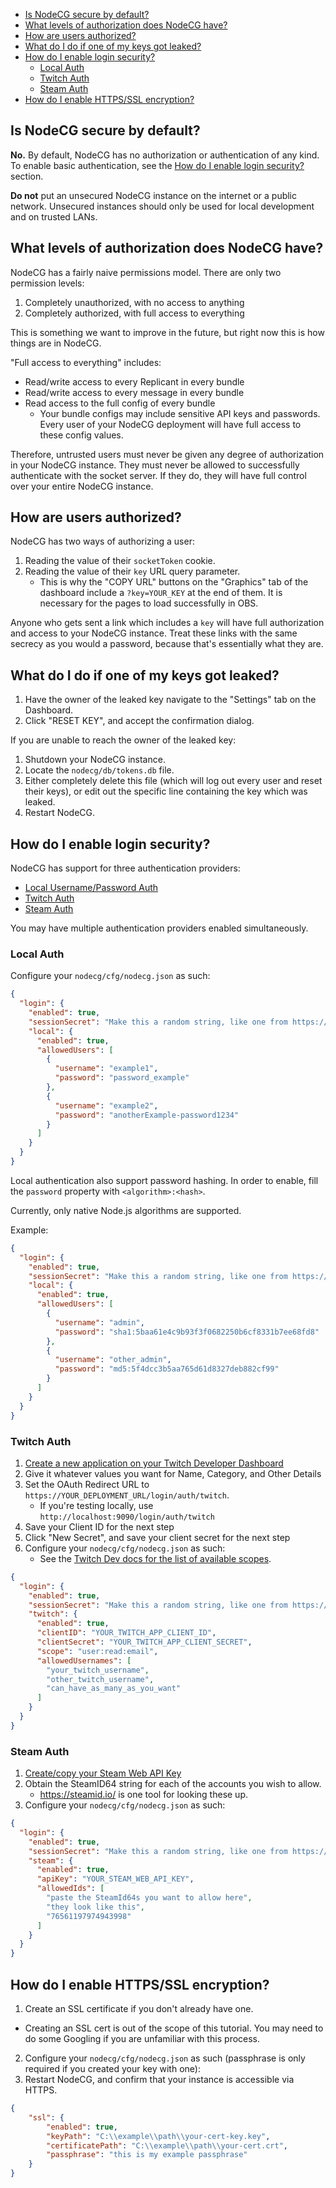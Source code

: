 - [Is NodeCG secure by default?](#insecure-by-default)
- [What levels of authorization does NodeCG have?](#auth-levels)
- [How are users authorized?](#auth-mechanics)
- [What do I do if one of my keys got leaked?](#leak-response)
- [How do I enable login security?](#enabling-login-security)
  - [Local Auth](#local-auth)
  - [Twitch Auth](#twitch-auth)
  - [Steam Auth](#steam-auth)
- [How do I enable HTTPS/SSL encryption?](#enabling-https)

## <a name="insecure-by-default"></a> Is NodeCG secure by default?
**No.** By default, NodeCG has no authorization or authentication of any kind. To enable basic authentication, see the [How do I enable login security?](#enabling-login-security) section.

**Do not** put an unsecured NodeCG instance on the internet or a public network. Unsecured instances should only be used for local development and on trusted LANs.

## <a name="auth-levels"></a> What levels of authorization does NodeCG have?
NodeCG has a fairly naive permissions model. There are only two permission levels:

1. Completely unauthorized, with no access to anything
2. Completely authorized, with full access to everything

This is something we want to improve in the future, but right now this is how things are in NodeCG.

"Full access to everything" includes:
- Read/write access to every Replicant in every bundle
- Read/write access to every message in every bundle
- Read access to the full config of every bundle
  - Your bundle configs may include sensitive API keys and passwords. Every user of your NodeCG deployment will have full access to these config values.
  
Therefore, untrusted users must never be given any degree of authorization in your NodeCG instance. They must never be allowed to successfully authenticate with the socket server. If they do, they will have full control over your entire NodeCG instance.
  
## <a name="auth-mechanics"></a> How are users authorized?
NodeCG has two ways of authorizing a user:
1. Reading the value of their `socketToken` cookie.
2. Reading the value of their `key` URL query parameter.
    - This is why the "COPY URL" buttons on the "Graphics" tab of the dashboard include a `?key=YOUR_KEY` at the end of them. It is necessary for the pages to load successfully in OBS.
  
Anyone who gets sent a link which includes a `key` will have full authorization and access to your NodeCG instance. Treat these links with the same secrecy as you would a password, because that's essentially what they are.


## <a name="leak-response"></a> What do I do if one of my keys got leaked?
1. Have the owner of the leaked key navigate to the "Settings" tab on the Dashboard.
2. Click "RESET KEY", and accept the confirmation dialog.

If you are unable to reach the owner of the leaked key:
1. Shutdown your NodeCG instance.
2. Locate the `nodecg/db/tokens.db` file.
3. Either completely delete this file (which will log out every user and reset their keys), or edit out the specific line containing the key which was leaked.
4. Restart NodeCG.

## <a name="enabling-login-security"></a> How do I enable login security?
NodeCG has support for three authentication providers:
  - [Local Username/Password Auth](#local-auth)
  - [Twitch Auth](#twitch-auth)
  - [Steam Auth](#steam-auth)
  
You may have multiple authentication providers enabled simultaneously.
 
### <a name="local-auth"></a> Local Auth
Configure your `nodecg/cfg/nodecg.json` as such:

```json
{
  "login": {
    "enabled": true,
    "sessionSecret": "Make this a random string, like one from https://randomkeygen.com/",
    "local": {
      "enabled": true,
      "allowedUsers": [
        {
          "username": "example1",
          "password": "password_example"
        },
        {
          "username": "example2",
          "password": "anotherExample-password1234"
        }
      ]
    }
  }
}
```

Local authentication also support password hashing. In order to enable, fill the `password` property with `<algorithm>:<hash>`.

Currently, only native Node.js algorithms are supported.

Example:

```json
{
  "login": {
    "enabled": true,
    "sessionSecret": "Make this a random string, like one from https://randomkeygen.com/",
    "local": {
      "enabled": true,
      "allowedUsers": [
        {
          "username": "admin",
          "password": "sha1:5baa61e4c9b93f3f0682250b6cf8331b7ee68fd8"
        },
        {
          "username": "other_admin",
          "password": "md5:5f4dcc3b5aa765d61d8327deb882cf99"
        }
      ]
    }
  }
}
```

### <a name="twitch-auth"></a> Twitch Auth
1. [Create a new application on your Twitch Developer Dashboard](https://glass.twitch.tv/console/apps/create)
2. Give it whatever values you want for Name, Category, and Other Details
3. Set the OAuth Redirect URL to `https://YOUR_DEPLOYMENT_URL/login/auth/twitch`.
    - If you're testing locally, use `http://localhost:9090/login/auth/twitch`
4. Save your Client ID for the next step
5. Click "New Secret", and save your client secret for the next step
6. Configure your `nodecg/cfg/nodecg.json` as such:
    - See the [Twitch Dev docs for the list of available scopes](https://dev.twitch.tv/docs/authentication/#scopes).

```json
{
  "login": {
    "enabled": true,
    "sessionSecret": "Make this a random string, like one from https://randomkeygen.com/",
    "twitch": {
      "enabled": true,
      "clientID": "YOUR_TWITCH_APP_CLIENT_ID",
      "clientSecret": "YOUR_TWITCH_APP_CLIENT_SECRET",
      "scope": "user:read:email",
      "allowedUsernames": [
        "your_twitch_username",
        "other_twitch_username",
        "can_have_as_many_as_you_want"
      ]
    }
  }
}
```

### <a name="steam-auth"></a> Steam Auth
1. [Create/copy your Steam Web API Key](https://steamcommunity.com/dev/apikey)
2. Obtain the SteamID64 string for each of the accounts you wish to allow.
    - https://steamid.io/ is one tool for looking these up.
3. Configure your `nodecg/cfg/nodecg.json` as such:

```json
{
  "login": {
    "enabled": true,
    "sessionSecret": "Make this a random string, like one from https://randomkeygen.com/",
    "steam": {
      "enabled": true,
      "apiKey": "YOUR_STEAM_WEB_API_KEY",
      "allowedIds": [
        "paste the SteamId64s you want to allow here",
        "they look like this",
        "76561197974943998"
      ]
    }
  }
}
```

## <a name="enabling-https"></a> How do I enable HTTPS/SSL encryption?
1. Create an SSL certificate if you don't already have one.
  - Creating an SSL cert is out of the scope of this tutorial. You may need to do some Googling if you are unfamiliar with this process.
2. Configure your `nodecg/cfg/nodecg.json` as such (passphrase is only required if you created your key with one):
3. Restart NodeCG, and confirm that your instance is accessible via HTTPS.

```json
{
    "ssl": {
        "enabled": true,
        "keyPath": "C:\\example\\path\\your-cert-key.key",
        "certificatePath": "C:\\example\\path\\your-cert.crt",
        "passphrase": "this is my example passphrase"
	}
}
```
